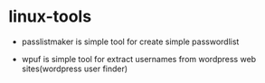 # linux-tools
- passlistmaker 
      is simple tool for create simple passwordlist

- wpuf
      is simple tool for extract usernames from wordpress web sites(wordpress user finder)
